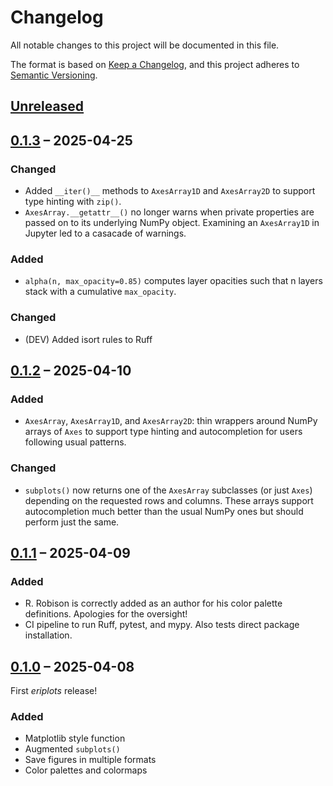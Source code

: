 # Changelog

All notable changes to this project will be documented in this file.

The format is based on [Keep a Changelog](https://keepachangelog.com/en/1.1.0/),
and this project adheres to [Semantic Versioning](https://semver.org/spec/v2.0.0.html).

## [Unreleased]

## [0.1.3] – 2025-04-25

### Changed

- Added `__iter()__` methods to `AxesArray1D` and `AxesArray2D` to
  support type hinting with `zip()`.
- `AxesArray.__getattr__()` no longer warns when private properties
  are passed on to its underlying NumPy object. Examining an
  `AxesArray1D` in Jupyter led to a casacade of warnings.

### Added

- `alpha(n, max_opacity=0.85)` computes layer opacities such that
  n layers stack with a cumulative `max_opacity`.

### Changed

- (DEV) Added isort rules to Ruff

## [0.1.2] – 2025-04-10

### Added

- `AxesArray`, `AxesArray1D`, and `AxesArray2D`: thin wrappers
  around NumPy arrays of `Axes` to support type hinting and
  autocompletion for users following usual patterns.

### Changed

- `subplots()` now returns one of the `AxesArray` subclasses (or
  just `Axes`) depending on the requested rows and columns. These
  arrays support autocompletion much better than the usual NumPy
  ones but should perform just the same.

## [0.1.1] – 2025-04-09

### Added

- R. Robison is correctly added as an author for his color
  palette definitions. Apologies for the oversight!
- CI pipeline to run Ruff, pytest, and mypy. Also tests direct
  package installation.

## [0.1.0] – 2025-04-08

First *eriplots* release!

### Added

- Matplotlib style function
- Augmented `subplots()`
- Save figures in multiple formats
- Color palettes and colormaps

[0.1.0]: https://github.com/ElderResearch/eriplots-python/releases/tag/0.1.0
[0.1.1]: https://github.com/ElderResearch/eriplots-python/releases/tag/0.1.1
[0.1.2]: https://github.com/ElderResearch/eriplots-python/releases/tag/0.1.2
[0.1.3]: https://github.com/ElderResearch/eriplots-python/releases/tag/0.1.3
[Unreleased]: https://github.com/ElderResearch/eriplots-python/compare/0.1.3...develop
